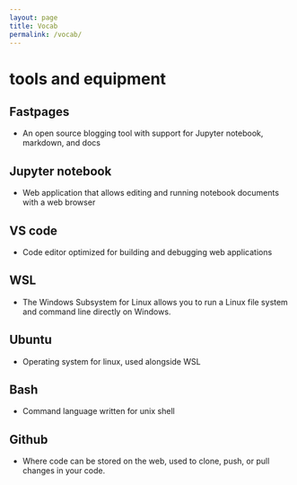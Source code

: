 ```yaml
---
layout: page
title: Vocab
permalink: /vocab/
---
```


# tools and equipment
## Fastpages
  - An open source blogging tool with support for Jupyter notebook, markdown, and docs

## Jupyter notebook
  - Web application that allows editing and running notebook documents with a web browser

## VS code
  - Code editor optimized for building and debugging web applications

## WSL
  - The Windows Subsystem for Linux allows you to run a Linux file system and command line directly on Windows.

## Ubuntu
  - Operating system for linux, used alongside WSL

## Bash
  - Command language written for unix shell

## Github
  - Where code can be stored on the web, used to clone, push, or pull changes in your code.


[^1]:a blogging platform that natively supports Jupyter notebooks in addition to other formats.
